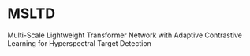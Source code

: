 # MSLTD
Multi-Scale Lightweight Transformer Network with Adaptive Contrastive Learning for Hyperspectral Target Detection

